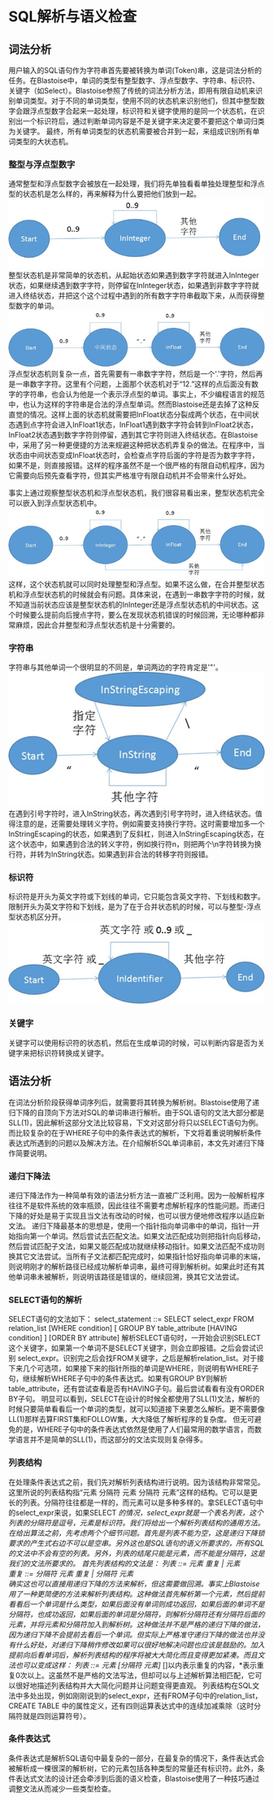 # SQL解析与语义检查

## 词法分析

用户输入的SQL语句作为字符串首先要被转换为单词(Token)串，这是词法分析的任务。在Blastoise中，单词的类型有整型数字、浮点型数字、字符串、标识符、关键字（如Select）。Blastoise参照了传统的词法分析方法，即用有限自动机来识别单词类型。对于不同的单词类型，使用不同的状态机来识别他们，但其中整型数字会跟浮点型数字合起来一起处理，标识符和关键字使用的是同一个状态机，在识别出一个标识符后，通过判断单词内容是不是关键字来决定要不要把这个单词归类为关键字。
最终，所有单词类型的状态机需要被合并到一起，来组成识别所有单词类型的大状态机。

### 整型与浮点型数字
通常整型和浮点型数字会被放在一起处理，我们将先单独看看单独处理整型和浮点型的状态机是怎么样的，再来解释为什么要把他们放到一起。  
![整型状态机](./parser-pic/pure-int-fsm.jpg)  
整型状态机是非常简单的状态机，从起始状态如果遇到数字字符就进入InInteger状态，如果继续遇到数字字符，则停留在InInteger状态，如果遇到非数字字符就进入终结状态，并把这个这个过程中遇到的所有数字字符串截取下来，从而获得整型数字的单词。
![浮点型状态机](./parser-pic/pure-float-fsm.jpg)  
浮点型状态机则复杂一点，首先需要有一串数字字符，然后是一个'.'字符，然后再是一串数字字符。这里有个问题，上面那个状态机对于“12.”这样的点后面没有数字的字符串，也会认为他是一个表示浮点型的单词。事实上，不少编程语言的规范中，也认为这样的字符串是合法的浮点型单词。然而Blastoise还是去掉了这种反直觉的情况。这样上面的状态机就需要把InFloat状态分裂成两个状态，在中间状态遇到点字符会进入InFloat1状态，InFloat1遇到数字字符会转到InFloat2状态，InFloat2状态遇到数字字符则停留，遇到其它字符则进入终结状态。在Blastoise中，采用了另一种更便捷的方法来规避这种把状态机弄复杂的做法。在程序中，当状态由中间状态变成InFloat状态时，会检查点字符后面的字符是否为数字字符，如果不是，则直接报错。这样的程序虽然不是一个很严格的有限自动机程序，因为它需要向后预先查看字符，但其实严格准守有限自动机并不会带来什么好处。

事实上通过观察整型状态机和浮点型状态机，我们很容易看出来，整型状态机完全可以嵌入到浮点型状态机中。  
![整型-浮点型状态机](./parser-pic/int-float-fsm.jpg)  
这样，这个状态机就可以同时处理整型和浮点型。如果不这么做，在合并整型状态机和浮点型状态机的时候就会有问题。具体来说，在遇到一串数字字符的时候，就不知道当前状态应该是整型状态机的InInteger还是浮点型状态机的中间状态。这个时候要么提前向后搜点字符，要么在发现状态机错误的时候回溯，无论哪种都非常麻烦，因此合并整型和浮点型状态机是十分需要的。

### 字符串
字符串与其他单词一个很明显的不同是，单词两边的字符肯定是'"'。  
![字符串状态机](./parser-pic/string-fsm.jpg)  
在遇到引号字符时，进入InString状态，再次遇到引号字符时，进入终结状态。值得注意的是，还需要处理转义字符。例如需要支持换行字符。这时需要增加多一个InStringEscaping的状态，如果遇到了反斜杠，则进入InStringEscaping状态，在这个状态中，如果遇到合法的转义字符，例如换行符n，则把两个\n字符转换为换行符，并转为InString状态。如果遇到非合法的转移字符则报错。

### 标识符
标识符是开头为英文字符或下划线的单词，它只能包含英文字符、下划线和数字。限制开头为英文字符和下划线，是为了在于合并状态机的时候，可以与整型-浮点型状态机区分开。
![标识符状态机](./parser-pic/identifier-fsm.jpg)  

### 关键字
关键字可以使用标识符的状态机，然后在生成单词的时候，可以判断内容是否为关键字来把标识符转换成关键字。


## 语法分析

在词法分析阶段获得单词序列后，就需要将其转换为解析树。Blastoise使用了递归下降的自顶向下方法对SQL的单词串进行解析。由于SQL语句的文法大部分都是SLL(1)，因此解析这部分文法比较容易，下文对这部分将只以SELECT语句为例。而比较复杂的在于WHERE子句中的条件表达式的解析，下文将着重说明解析条件表达式所遇到的问题以及解决方法。在介绍解析SQL单词串前，本文先对递归下降作简要说明。

### 递归下降法
递归下降法作为一种简单有效的语法分析方法一直被广泛利用。因为一般解析程序往往不是软件系统的效率瓶颈，因此往往不需要考虑解析程序的性能问题。而递归下降的好处是易于实现且当文法有改动的时候，也可以很方便地修改程序以适应新文法。
递归下降最基本的思想是，使用一个指针指向单词串中的单词，指针一开始指向第一个单词。然后尝试去匹配文法。如果文法匹配成功则把指针向后移动，然后尝试匹配子文法，如果又能匹配成功就继续移动指针。如果文法匹配不成功则换其它文法尝试。当所有子文法都匹配完成时，如果指针恰好指向单词串的末端，则说明刚才的解析路径已经成功解析单词串，最终可得到解析树。如果此时还有其他单词串未被解析，则说明该路径是错误的，继续回溯，换其它文法尝试。

### SELECT语句的解析
SELECT语句的文法如下：
select_statement ::= SELECT select_expr
                     FROM relation_list
                     [WHERE condition]
                     [
                        GROUP BY table_attribute
                        [HAVING condition]
                     ]
                     [ORDER BY attribute]
解析SELECT语句时，一开始会识别SELECT这个关键字，如果第一个单词不是SELECT关键字，则会立即报错。之后会尝试识别 select_expr。识别完之后会找FROM关键字，之后是解析relation_list。对于接下来几个可选项，如果接下来的指针所指的单词是WHERE，则说明有WHERE子句，继续解析WHERE子句中的条件表达式。如果有GROUP BY则解析table_attribute，还有尝试查看是否有HAVING子句。最后尝试看看有没有ORDER BY子句。
明显可以看到，SELECT在设计的时候全都使用了SLL(1)文法，解析的时候只要简单看看后一个单词的类型，就可以知道接下来要怎么解析。更不需要像LL(1)那样去算FIRST集和FOLLOW集，大大降低了解析程序的复杂度。
但无可避免的是，WHERE子句中的条件表达式依然是使用了人们最常用的数学语言，而数学语言并不是简单的SLL(1)，而这部分的文法实现则复杂得多。

### 列表结构
在处理条件表达式之前，我们先对解析列表结构进行说明。因为该结构非常常见。这里所说的列表结构指“元素 分隔符 元素 分隔符 元素”这样的结构。它可以是更长的列表。分隔符往往都是一样的，而元素可以是多种多样的。拿SELECT语句中的select_expr来说，如果SELECT *的情况，select_expr就是一个表名列表，这个列表的分隔符是逗号，元素是标识符。我们将给出一个解析列表结构的通用方法。
在给出算法之前，先考虑两个个细节问题。首先是列表不能为空，这是递归下降锁要求的产生式右边不可以是空串。另外这也是SQL语句的语义所要求的，所有SQL的文法中不会有空的列表。另外，列表的结尾只能是元素，而不能是分隔符，这是我们的文法所要求的。
首先列表结构的文法是：
列表 ::= 元素 重复 | 元素  
重复 ::= 分隔符 元素 重复 | 分隔符 元素  
确实这也可以直接用递归下降的方法来解析，但这需要做回溯。事实上Blastoise用了一种更简便的方法来解析列表结构。这种做法首先解析第一个元素，然后提前看看后一个单词是什么类型，如果后面没有单词则成功返回，如果后面的单词不是分隔符，也成功返回，如果后面的单词是分隔符，则解析分隔符还有分隔符后面的元素，并将元素和分隔符加入到解析树。这种做法并不是严格的递归下降的做法，因为递归下降不会提前去看后一个单词。但实际上严格准守递归下降的做法也并没有什么好处，对递归下降稍作修改如果可以很好地解决问题也应该是鼓励的。加入提前向后看单词后，解析列表结构的程序将被大大简化而且变得更加紧凑。而且文法也可以变成这样：
列表 ::= 元素 [分隔符 元素]*
[]以内表示重复的内容，*表示重复0次以上。这虽然不是严格的文法写法，但却可以与上述解析算法相匹配，它可以很好地描述列表结构并大大简化问题并让问题变得更直观。
列表结构在SQL文法中多处出现，例如刚刚说到的select_expr，还有FROM子句中的relation_list，CREATE TABLE 中的属性定义，还有四则运算表达式中的连续加减乘除（这时分隔符就是四则运算符号）。

### 条件表达式
条件表达式是解析SQL语句中最复杂的一部分，在最复杂的情况下，条件表达式会被解析成一棵很深的解析树，它的元素包括各种类型的常量还有标识符。此外，条件表达式文法的设计还会牵涉到后面的语义检查，Blastoise使用了一种技巧通过调整文法从而减少一些类型检查。
